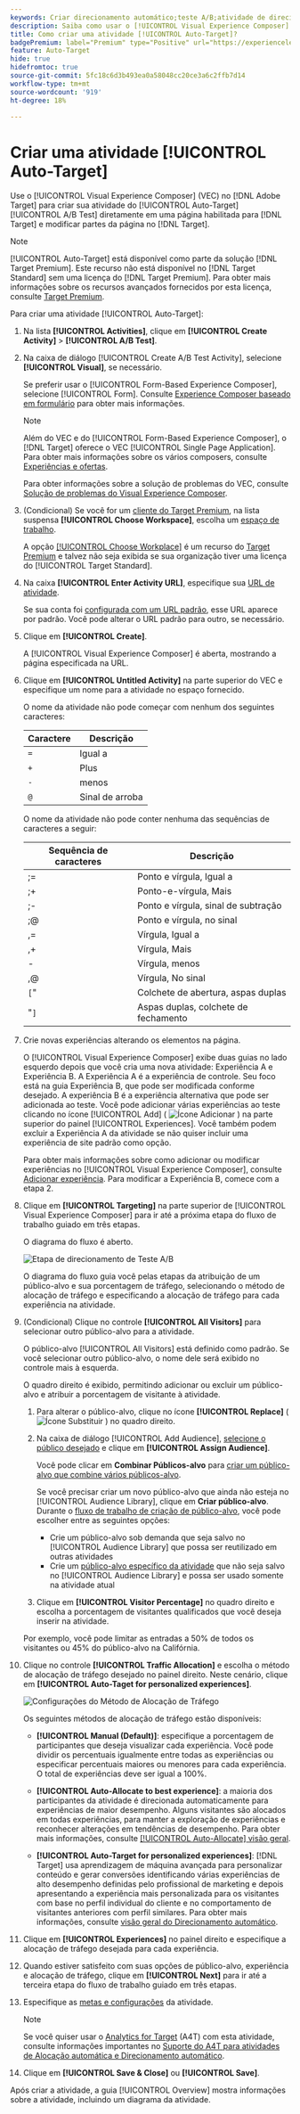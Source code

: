 ```yaml
---
keywords: Criar direcionamento automático;teste A/B;atividade de direcionamento automático;nova atividade a/b;direcionamento automático;direcionamento automático para experiências personalizadas;personalizado;otimização
description: Saiba como usar o [!UICONTROL Visual Experience Composer] (VEC) para criar uma atividade de Teste A/B [!UICONTROL Auto-Target].
title: Como criar uma atividade [!UICONTROL Auto-Target]?
badgePremium: label="Premium" type="Positive" url="https://experienceleague.adobe.com/docs/target/using/introduction/intro.html?lang=en#premium newtab=true" tooltip="Consulte o que está incluído no Target Premium."
feature: Auto-Target
hide: true
hidefromtoc: true
source-git-commit: 5fc18c6d3b493ea0a58048cc20ce3a6c2ffb7d14
workflow-type: tm+mt
source-wordcount: '919'
ht-degree: 18%

---
```


# Criar uma atividade [!UICONTROL Auto-Target]

Use o [!UICONTROL Visual Experience Composer] (VEC) no [!DNL Adobe Target] para criar sua atividade do [!UICONTROL Auto-Target] [!UICONTROL A/B Test] diretamente em uma página habilitada para [!DNL Target] e modificar partes da página no [!DNL Target].

>[!NOTE]
>
>[!UICONTROL Auto-Target] está disponível como parte da solução [!DNL Target Premium]. Este recurso não está disponível no [!DNL Target Standard] sem uma licença do [!DNL Target Premium]. Para obter mais informações sobre os recursos avançados fornecidos por esta licença, consulte [Target Premium](/help/main/c-intro/intro.md).

Para criar uma atividade [!UICONTROL Auto-Target]:

1. Na lista **[!UICONTROL Activities]**, clique em **[!UICONTROL Create Activity]** > **[!UICONTROL A/B Test]**.

1. Na caixa de diálogo [!UICONTROL Create A/B Test Activity], selecione **[!UICONTROL Visual]**, se necessário.

   Se preferir usar o [!UICONTROL Form-Based Experience Composer], selecione [!UICONTROL Form]. Consulte [Experience Composer baseado em formulário](/help/main/c-experiences/form-experience-composer.md) para obter mais informações.

   >[!NOTE]
   >
   >Além do VEC e do [!UICONTROL Form-Based Experience Composer], o [!DNL Target] oferece o VEC [!UICONTROL Single Page Application]. Para obter mais informações sobre os vários composers, consulte [Experiências e ofertas](/help/main/c-experiences/experiences.md).
   >
   >Para obter informações sobre a solução de problemas do VEC, consulte [Solução de problemas do Visual Experience Composer](/help/main/c-experiences/c-visual-experience-composer/r-troubleshoot-composer/troubleshoot-composer.md).

1. (Condicional) Se você for um [cliente do Target Premium](/help/main/c-intro/intro.md#premium), na lista suspensa **[!UICONTROL Choose Workspace]**, escolha um [espaço de trabalho](/help/main/administrating-target/c-user-management/property-channel/property-channel.md).

   A opção [[!UICONTROL Choose Workplace]](/help/main/administrating-target/c-user-management/property-channel/property-channel.md) é um recurso do [Target Premium](/help/main/c-intro/intro.md) e talvez não seja exibida se sua organização tiver uma licença do [!UICONTROL Target Standard].

1. Na caixa **[!UICONTROL Enter Activity URL]**, especifique sua [URL de atividade](/help/main/c-activities/t-test-ab/t-test-create-ab/ab-activity-url.md).

   Se sua conta foi [configurada com um URL padrão](/help/main/administrating-target/visual-experience-composer-set-up.md), esse URL aparece por padrão. Você pode alterar o URL padrão para outro, se necessário.

1. Clique em **[!UICONTROL Create]**.

   A [!UICONTROL Visual Experience Composer] é aberta, mostrando a página especificada na URL.

1. Clique em **[!UICONTROL Untitled Activity]** na parte superior do VEC e especifique um nome para a atividade no espaço fornecido.

   O nome da atividade não pode começar com nenhum dos seguintes caracteres:

   | Caractere | Descrição |
   |--- |--- |
   | `=` | Igual a |
   | `+` | Plus |
   | `-` | menos |
   | `@` | Sinal de arroba |

   O nome da atividade não pode conter nenhuma das sequências de caracteres a seguir:

   | Sequência de caracteres | Descrição |
   |--- |--- |
   | ;= | Ponto e vírgula, Igual a |
   | ;+ | Ponto-e-vírgula, Mais |
   | ;- | Ponto e vírgula, sinal de subtração |
   | ;@ | Ponto e vírgula, no sinal |
   | ,= | Vírgula, Igual a |
   | ,+ | Vírgula, Mais |
   | - | Vírgula, menos |
   | ,@ | Vírgula, No sinal |
   | `[`&quot; | Colchete de abertura, aspas duplas |
   | &quot;`]` | Aspas duplas, colchete de fechamento |

1. Crie novas experiências alterando os elementos na página.

   O [!UICONTROL Visual Experience Composer] exibe duas guias no lado esquerdo depois que você cria uma nova atividade: Experiência A e Experiência B. A Experiência A é a experiência de controle. Seu foco está na guia Experiência B, que pode ser modificada conforme desejado. A experiência B é a experiência alternativa que pode ser adicionada ao teste. Você pode adicionar várias experiências ao teste clicando no ícone [!UICONTROL Add] ( ![Ícone Adicionar](/help/main/assets/icons/Add.svg) ) na parte superior do painel [!UICONTROL Experiences]. Você também podem excluir a Experiência A da atividade se não quiser incluir uma experiência de site padrão como opção.

   Para obter mais informações sobre como adicionar ou modificar experiências no [!UICONTROL Visual Experience Composer], consulte [Adicionar experiência](/help/main/c-activities/t-test-ab/t-test-create-ab/ab-add-experience.md#task_454646F2895242D3B92DC395A0CE1A00). Para modificar a Experiência B, comece com a etapa 2.

1. Clique em **[!UICONTROL Targeting]** na parte superior de [!UICONTROL Visual Experience Composer] para ir até a próxima etapa do fluxo de trabalho guiado em três etapas.

   O diagrama do fluxo é aberto.

   ![Etapa de direcionamento de Teste A/B](/help/main/c-activities/t-test-ab/t-test-create-ab/assets/ab_flow-new-ui.png)

   O diagrama do fluxo guia você pelas etapas da atribuição de um público-alvo e sua porcentagem de tráfego, selecionando o método de alocação de tráfego e especificando a alocação de tráfego para cada experiência na atividade.

1. (Condicional) Clique no controle **[!UICONTROL All Visitors]** para selecionar outro público-alvo para a atividade.

   O público-alvo [!UICONTROL All Visitors] está definido como padrão. Se você selecionar outro público-alvo, o nome dele será exibido no controle mais à esquerda.

   O quadro direito é exibido, permitindo adicionar ou excluir um público-alvo e atribuir a porcentagem de visitante à atividade.

   1. Para alterar o público-alvo, clique no ícone **[!UICONTROL Replace]** ( ![Ícone Substituir](/help/main/assets/icons/Retweet.svg) ) no quadro direito.
   1. Na caixa de diálogo [!UICONTROL Add Audience], [selecione o público desejado](/help/main/c-activities/t-test-ab/t-test-create-ab/ab-audience.md) e clique em **[!UICONTROL Assign Audience]**.

      Você pode clicar em **Combinar Públicos-alvo** para [criar um público-alvo que combine vários públicos-alvo](/help/main/c-target/combining-multiple-audiences.md).

      Se você precisar criar um novo público-alvo que ainda não esteja no [!UICONTROL Audience Library], clique em **Criar público-alvo**. Durante o [fluxo de trabalho de criação de público-alvo](/help/main/c-target/c-audiences/audiences.md), você pode escolher entre as seguintes opções:

      * Crie um público-alvo sob demanda que seja salvo no [!UICONTROL Audience Library] que possa ser reutilizado em outras atividades
      * Crie um [público-alvo específico da atividade](/help/main/c-target/creating-activity-only-audience.md) que não seja salvo no [!UICONTROL Audience Library] e possa ser usado somente na atividade atual

   1. Clique em **[!UICONTROL Visitor Percentage]** no quadro direito e escolha a porcentagem de visitantes qualificados que você deseja inserir na atividade.

   Por exemplo, você pode limitar as entradas a 50% de todos os visitantes ou 45% do público-alvo na Califórnia.

1. Clique no controle **[!UICONTROL Traffic Allocation]** e escolha o método de alocação de tráfego desejado no painel direito. Neste cenário, clique em **[!UICONTROL Auto-Taget for personalized experiences]**.

   ![Configurações do Método de Alocação de Tráfego](/help/main/c-activities/t-test-ab/t-test-create-ab/assets/traffic-allocation-method-new.png)

   Os seguintes métodos de alocação de tráfego estão disponíveis:

   * **[!UICONTROL Manual (Default)]**: especifique a porcentagem de participantes que deseja visualizar cada experiência. Você pode dividir os percentuais igualmente entre todas as experiências ou especificar percentuais maiores ou menores para cada experiência. O total de experiências deve ser igual a 100%.

   * **[!UICONTROL Auto-Allocate to best experience]**: a maioria dos participantes da atividade é direcionada automaticamente para experiências de maior desempenho. Alguns visitantes são alocados em todas experiências, para manter a exploração de experiências e reconhecer alterações em tendências de desempenho. Para obter mais informações, consulte [[!UICONTROL Auto-Allocate] visão geral](/help/main/c-activities/automated-traffic-allocation/automated-traffic-allocation.md#concept_A1407678796B4C569E94CBA8A9F7F5D4).

   * **[!UICONTROL Auto-Target for personalized experiences]**: [!DNL Target] usa aprendizagem de máquina avançada para personalizar conteúdo e gerar conversões identificando várias experiências de alto desempenho definidas pelo profissional de marketing e depois apresentando a experiência mais personalizada para os visitantes com base no perfil individual do cliente e no comportamento de visitantes anteriores com perfil similares. Para obter mais informações, consulte [visão geral do Direcionamento automático](/help/main/c-activities/auto-target/auto-target-to-optimize.md).

1. Clique em **[!UICONTROL Experiences]** no painel direito e especifique a alocação de tráfego desejada para cada experiência.

1. Quando estiver satisfeito com suas opções de público-alvo, experiência e alocação de tráfego, clique em **[!UICONTROL Next]** para ir até a terceira etapa do fluxo de trabalho guiado em três etapas.

1. Especifique as [metas e configurações](/help/main/c-activities/t-test-ab/t-test-create-ab/ab-goals-and-settings.md) da atividade.

   >[!NOTE]
   >
   >Se você quiser usar o [Analytics for Target](/help/main/c-integrating-target-with-mac/a4t/a4t.md) (A4T) com esta atividade, consulte informações importantes no [Suporte do A4T para atividades de Alocação automática e Direcionamento automático](/help/main/c-integrating-target-with-mac/a4t/a4t-at-aa.md).

1. Clique em **[!UICONTROL Save & Close]** ou **[!UICONTROL Save]**.

Após criar a atividade, a guia [!UICONTROL Overview] mostra informações sobre a atividade, incluindo um diagrama da atividade.